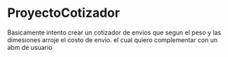 # ProyectoCotizador
Basicamente intento crear un cotizador de envios que segun el peso y las dimesiones arroje el costo de envio. el cual quiero complementar con un abm de usuario
